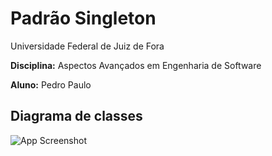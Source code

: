 
# Padrão Singleton

Universidade Federal de Juiz de Fora

**Disciplina:** Aspectos Avançados em Engenharia de Software

**Aluno:** Pedro Paulo




## Diagrama de classes

![App Screenshot](https://via.placeholder.com/468x300?text=App+Screenshot+Here)

